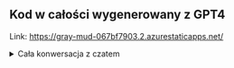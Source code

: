 ## Kod w całości wygenerowany z GPT4

Link:
https://gray-mud-067bf7903.2.azurestaticapps.net/

<details>
<summary>Cała konwersacja z czatem</summary>

![image](https://user-images.githubusercontent.com/9480848/229926185-67656346-74d9-4f67-9292-845fbdf2f6aa.png)
![image](https://user-images.githubusercontent.com/9480848/229926265-ba11687a-e10d-4068-b4bd-391a5e1f5e68.png)
![image](https://user-images.githubusercontent.com/9480848/229926340-3b10c222-7973-4c3c-a90b-f759b38a45ae.png)
![image](https://user-images.githubusercontent.com/9480848/229926451-fcd1adac-6112-4f25-b76d-7c08a4826637.png)
![image](https://user-images.githubusercontent.com/9480848/229926510-4a744e0b-8162-4302-a384-bf699c5c4797.png)
![image](https://user-images.githubusercontent.com/9480848/229926577-3872b7b7-78a3-4f68-b3f1-ffdd4393dfd9.png)
![image](https://user-images.githubusercontent.com/9480848/229926628-e80296ab-477d-4783-9e93-c74d651d5641.png)
![image](https://user-images.githubusercontent.com/9480848/229926689-30d5c352-f2a1-4b66-b68e-62193215c4ee.png)
![image](https://user-images.githubusercontent.com/9480848/229926730-ec31b08b-a83d-49a2-830c-26573dee2221.png)
![image](https://user-images.githubusercontent.com/9480848/229926769-5c34367c-36a1-45c7-b1c2-88b309455312.png)
![image](https://user-images.githubusercontent.com/9480848/229926826-f7bd3418-cb1d-4905-b2d5-6de91c4d9ccc.png)
![image](https://user-images.githubusercontent.com/9480848/229926864-7b747052-9a15-4672-b7a7-5802658b99d0.png)
![image](https://user-images.githubusercontent.com/9480848/229926918-f82ab83f-8ba3-49d7-9364-234c53c7a81f.png)
![image](https://user-images.githubusercontent.com/9480848/229926963-78234e7c-0a0b-47bc-ac18-99bfd933e5a1.png)
![image](https://user-images.githubusercontent.com/9480848/229927020-0620e6d7-40ad-48a4-b6de-376ab988d85e.png)
![image](https://user-images.githubusercontent.com/9480848/229927054-b03836d9-1d00-4509-9253-716b9dc450af.png)
![image](https://user-images.githubusercontent.com/9480848/229927109-f14eb3bc-50f1-47c9-b25f-96d99d88c937.png)
![image](https://user-images.githubusercontent.com/9480848/229927164-50072fec-17d5-43c8-aaa8-bae44b6a6999.png)
![image](https://user-images.githubusercontent.com/9480848/229927235-cea686b7-caa6-4abb-88f7-96b6fb707a01.png)
![image](https://user-images.githubusercontent.com/9480848/229927275-092df754-a5a8-49d5-9be1-2020ca1bdc65.png)
![image](https://user-images.githubusercontent.com/9480848/229927318-433053e1-a1a8-4998-b5a0-4cf24fd19820.png)
![image](https://user-images.githubusercontent.com/9480848/229927353-4746fa7b-9c67-4e4c-ba61-fe7b4557adac.png)
![image](https://user-images.githubusercontent.com/9480848/229927401-f669d168-7a2d-4245-98b3-d35251e8ade7.png)
![image](https://user-images.githubusercontent.com/9480848/229927437-5ef211cc-66e2-4031-87ac-dd77a1914bef.png)
![image](https://user-images.githubusercontent.com/9480848/229927461-935391ad-f2b1-4456-bad8-548589fabf54.png)

</details>
